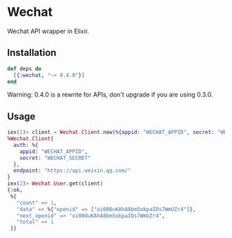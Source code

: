 # Wechat
Wechat API wrapper in Elixir.

## Installation
```elixir
def deps do
  [{:wechat, "~> 0.4.0"}]
end
```

Warning: 0.4.0 is a rewrite for APIs, don't upgrade if you are using 0.3.0.

## Usage
```elixir
iex(1)> client = Wechat.Client.new(%{appid: "WECHAT_APPID", secret: "WECHAT_SECRET"})
%Wechat.Client{
  auth: %{
    appid: "WECHAT_APPID",
    secret: "WECHAT_SECRET"
  },
  endpoint: "https://api.weixin.qq.com/"
}
iex(2)> Wechat.User.get(client)
{:ok,
 %{
   "count" => 1,
   "data" => %{"openid" => ["oi00OuKAhA8bm5okpaIDs7WmUZr4"]},
   "next_openid" => "oi00OuKAhA8bm5okpaIDs7WmUZr4",
   "total" => 1
 }}
```


